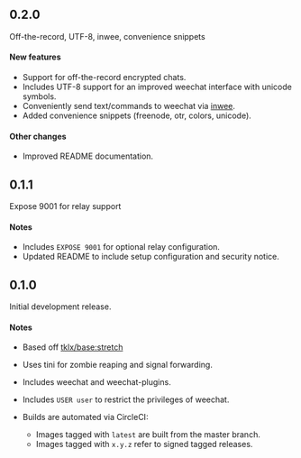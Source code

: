 ## 0.2.0

Off-the-record, UTF-8, inwee, convenience snippets

#### New features

- Support for off-the-record encrypted chats.
- Includes UTF-8 support for an improved weechat interface with unicode symbols.
- Conveniently send text/commands to weechat via [inwee](https://github.com/susam/inwee).
- Added convenience snippets (freenode, otr, colors, unicode).

#### Other changes

- Improved README documentation.

## 0.1.1

Expose 9001 for relay support

#### Notes

- Includes ``EXPOSE 9001`` for optional relay configuration.
- Updated README to include setup configuration and security notice.

## 0.1.0

Initial development release.

#### Notes

- Based off [tklx/base:stretch](https://github.com/tklx/base)
- Uses tini for zombie reaping and signal forwarding.
- Includes weechat and weechat-plugins.
- Includes ``USER user`` to restrict the privileges of weechat.

- Builds are automated via CircleCI:

    - Images tagged with ``latest`` are built from the master branch.
    - Images tagged with ``x.y.z`` refer to signed tagged releases.

